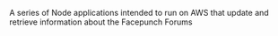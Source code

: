 A series of Node applications intended to run on AWS that update and retrieve information about the Facepunch Forums